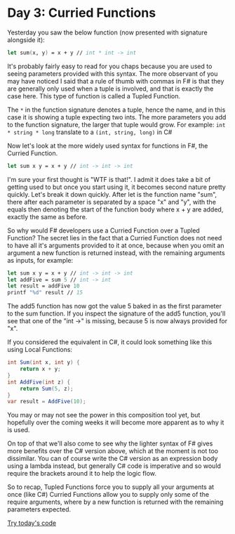 # Day 3: Curried Functions

Yesterday you saw the below function (now presented with signature alongside it):

```fsharp
let sum(x, y) = x + y // int * int -> int
```

It's probably fairly easy to read for you chaps because you are used to seeing parameters provided with this syntax. The more observant of you may have noticed I said that a rule of thumb with commas in F# is that they are generally only used when a tuple is involved, and that is exactly the case here. This type of function is called a Tupled Function.

The ```*``` in the function signature denotes a tuple, hence the name, and in this case it is showing a tuple expecting two ints. The more parameters you add to the function signature, the larger that tuple would grow. For example: ```int * string * long``` translate to a ```(int, string, long)``` in C#

Now let's look at the more widely used syntax for functions in F#, the Curried Function.

```fsharp
let sum x y = x + y // int -> int -> int
```

I'm sure your first thought is "WTF is that!". I admit it does take a bit of getting used to but once you start using it, it becomes second nature pretty quickly. Let's break it down quickly. After let is the function name "sum", there after each parameter is separated by a space "x" and "y", with the equals then denoting the start of the function body where x + y are added, exactly the same as before.

So why would F# developers use a Curried Function over a Tupled Function? The secret lies in the fact that a Curried Function does not need to have all it's arguments provided to it at once, because when you omit an argument a new function is returned instead, with the remaining arguments as inputs, for example:

```fsharp
let sum x y = x + y // int -> int -> int
let addFive = sum 5 // int -> int
let result = addFive 10
printf "%d" result // 15
```

The add5 function has now got the value 5 baked in as the first parameter to the sum function. If you inspect the signature of the add5 function, you'll see that one of the "int ->" is missing, because 5 is now always provided for "x".

If you considered the equivalent in C#, it could look something like this using Local Functions:

```csharp
int Sum(int x, int y) {
    return x + y;
}
int AddFive(int z) {
    return Sum(5, z);
}
var result = AddFive(10);
```

You may or may not see the power in this composition tool yet, but hopefully over the coming weeks it will become more apparent as to why it is used.

On top of that we'll also come to see why the lighter syntax of F# gives more benefits over the C# version above, which at the moment is not too dissimilar. You can of course write the C# version as an expression body using a lambda instead, but generally C# code is imperative and so would require the brackets around it to help the logic flow.

So to recap, Tupled Functions force you to supply all your arguments at once (like C#)
Curried Functions allow you to supply only some of the require arguments, where by a new function is returned with the remaining parameters expected.

[Try today's code](https://try.fsharp.org/#?code=DYUwLgBAzgrgthAHhAnhAvEiBqVED0+EAlgHaQC0AfCeRNbWALABQokAhgCZcBixANxAZo8CAFYCRMpRozW7CACcQsYJEzc+g4QEYADKwAOSmQDMIAIgCkXS8tUx1UiLvFA&html=DwCwLgtgNgfAsAKAAQqaApgQwCb2ag4CdMTJcMABwFp0BHAVwEsA3AXgCIBhAewDsw6AdQAqAT0roOSAMb9BAzoIAeYAPThoAbhkhMAJwDOJNgzAAzagA4OeQhqy5EhAEY9sYu6mBq3HvD6asEA&css=Q)